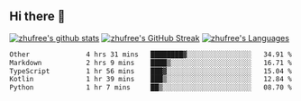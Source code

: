 ## Hi there 👋
[![zhufree's github stats](https://github-readme-stats.vercel.app/api?username=zhufree&show_icons=true&count_private=true)](https://github.com/anuraghazra/github-readme-stats)
[![zhufree's GitHub Streak](https://streak-stats.demolab.com/?user=zhufree)](https://git.io/streak-stats)
[![zhufree's Languages](https://github-readme-stats.vercel.app/api/top-langs/?username=zhufree&layout=compact&langs_count=10)](https://github.com/anuraghazra/github-readme-stats)
<!--START_SECTION:waka-->

```txt
Other              4 hrs 31 mins   ████████▓░░░░░░░░░░░░░░░░   34.91 %
Markdown           2 hrs 9 mins    ████▒░░░░░░░░░░░░░░░░░░░░   16.71 %
TypeScript         1 hr 56 mins    ███▓░░░░░░░░░░░░░░░░░░░░░   15.04 %
Kotlin             1 hr 39 mins    ███▒░░░░░░░░░░░░░░░░░░░░░   12.84 %
Python             1 hr 7 mins     ██▒░░░░░░░░░░░░░░░░░░░░░░   08.70 %
```

<!--END_SECTION:waka-->

<!--
**zhufree/zhufree** is a ✨ _special_ ✨ repository because its `README.md` (this file) appears on your GitHub profile.

Here are some ideas to get you started:

- 🔭 I’m currently working on ...
- 🌱 I’m currently learning ...
- 👯 I’m looking to collaborate on ...
- 🤔 I’m looking for help with ...
- 💬 Ask me about ...
- 📫 How to reach me: ...
- 😄 Pronouns: ...
- ⚡ Fun fact: ...
-->
